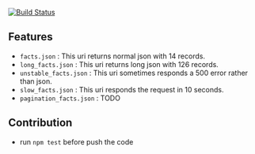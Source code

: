 [![Build Status](https://travis-ci.org/kpse/JsonHost.png?branch=master)](https://travis-ci.org/kpse/JsonHost)

## Features
- `facts.json` : This uri returns normal json with 14 records.
- `long_facts.json` : This uri returns long json with 126 records.
- `unstable_facts.json` : This uri sometimes responds a 500 error rather than json.
- `slow_facts.json` : This uri responds the request in 10 seconds.
- `pagination_facts.json` : TODO

## Contribution
- run `npm test` before push the code

